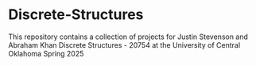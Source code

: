 # Discrete-Structures
 
This repository contains a collection of projects for 
Justin Stevenson and Abraham Khan 
Discrete Structures - 20754 at the University of Central Oklahoma
Spring 2025
